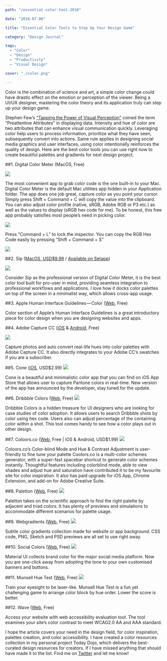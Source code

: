```yaml
---
path: "/essential-color-tool-2018"

date: "2018-07-06"

title: "Essential Color Tools to Step Up Your Design Game"

category: "Design Journal"

tags: 
  - "Color"
  - "Design"
  - "Productivity"
  - "Visual Design"

cover: "./color.png"

---
```


Color is the combination of science and art, a simple color change could have drastic effect on the emotion or perception of the viewer. Being a UI/UX designer, mastering the color theory and its application truly can step up your design game.

Stephen Few’s [“Tapping the Power of Visual Perception”](https://www.perceptualedge.com/articles/ie/visual_perception.pdf) coined the term “Preattentive Attributes” in displaying data. Intensity and hue of color are two attributes that can enhance visual communication quickly. Leveraging color help users to process information, prioritize what they have seen, subsequently convert into actions. Same rule applies in designing social media graphics and user interfaces, using color intentionally reinforces the quality of design.
Here are the best color tools you can use right now to create beautiful palettes and gradients for next design project.

##1. Digital Color Meter (MacOS, Free)

![](./2.jpg)

The most convenient app to grab color code is the one built-in to your Mac. Digital Color Meter is the default Mac utilities app hidden in your Application folder. The app does one job great, capture color as you point your cursor. Simply press Shift + Command + C will copy the value into the clipboard. You can also adjust color profile (native, sRGB, Adobe RGB or P3 etc.) as well as the values to display (sRGB hex code for me). To be honest, this free app probably satisfies most people’s need in picking color.

![](./3.gif)

Press “Command + L” to lock the inspector. You can copy the RGB Hex Code easily by pressing “Shift + Command + S”

![](./4.gif)

##2. Sip ([MacOS, USD$9.99](https://sipapp.io/?ref=todaydojo) / [Available on Setapp](https://setapp.com/get/sip?utm_medium=affiliate+program&utm_source=14&utm_campaign=sipapp.io))

![](./5.jpg)

Consider Sip as the professional version of Digital Color Meter, it is the best color tool built  for pro-user in mind, providing seamless integration to professional workflows and applications. I love how it docks color palettes on top of the screen in a minimalist way, which allows cross-app usage.

##3. Apple Human Interface Guidelines — Color ([Web](https://developer.apple.com/design/human-interface-guidelines/macos/visual-design/color/), Free)

Color section of Apple’s Human Interface Guidelines is a great introductory piece for color design when you are designing websites and apps.

##4. Adobe Capture CC ([iOS](https://itunes.apple.com/us/app/adobe-capture-cc/id1040200189?mt=8&at=10lSkU) & [Android](https://play.google.com/store/apps/details?id=com.adobe.creativeapps.gather), Free)

![](./6.png)


Capture photos and auto convert real-life hues into color palettes with Adobe Capture CC. It also directly integrates to your Adobe CC’s swatches if you are a subscriber.

##5. Cone ([iOS](https://itunes.apple.com/us/app/cone-live-color-picker/id1221305627?mt=8&at=10lSkU), USD$2.99)
![](./7.jpg)

Cone is a beautiful and minimalistic color app that you can find on iOS App Store that allows user to capture Pantone colors in real-time. New version of the app has announced by the developer, stay tuned for the update.

##6. Dribbble Colors ([Web](https://dribbble.com/colors/), Free)
![](./8.png)

Dribbble Colors is a hidden treasure for UI designers who are looking for case studies of color adoption. It allows users to search Dribbble shots by color using hex code. Users also can adjust percentage of the containing color within a shot. This tool comes handy to see how a color plays out in other design.

##7. Coloors.co ([Web](http://coloors.co/?ref=todaydojo), Free | iOS & Android, USD$1.99)
![](./9.gif)

Coloors.co’s Color-blind Mode and Hue & Contrast Adjustment is user-friendly to fine tune your palette
Coolors.co is a multi-color schemes generator, with a super-fast spacebar shortcut to generate color schemes instantly. Thoughtful features including colorblind mode, able to view shades and adjust hue and saturation have contributed it to be my favourite site for color inspiration. It also has paid upgrade for iOS App, Chrome Extension, and add-on for Adobe Creative Suite.

##8. Paletton ([Web](http://www.paletton.com/?ref=todaydojo), Free)
![](./10.png)

Paletton takes on the scientific approach to find the right palette by adjacent and triad colors. It has plenty of previews and simulations to accommodate different scenarios for palette usage.

##9. Webgradients ([Web](https://webgradients.com/?ref=todaydojo), Free)
![](./11.png)

Subtle color gradients collection made for website or app background. CSS code, PNG, Sketch and PSD previews are all set to use right away.

##10. Social Colors ([Web](https://www.materialui.co/socialcolors), Free)
![](./12.png)

Material UI collects brand color for the major social media platform. Now you are one-click away from adopting the tone to your own customised banners and buttons.

##11. Munsell Hue Test ([Web](http://www.colormunki.com/game/huetest_kiosk?ref=todaydojo), Free)
![](./13.png)

Train your eyesight to be laser-like. Munsell Hue Test is a fun yet challenging game to arrange color block by hue order. Lower the score is better.

##12. Wave ([Web](http://wave.webaim.org/), Free)

Access your website with web accessibility evaluation tool. The tool examines your site’s color contrast to meet WCAG2.0 AA and AAA standard.

I hope the article covers your need in the design field, for color inspiration, palettes creation, and color accessibility. I have created a color resources collection in my personal project Today Dojo, which delivers the best-curated design resources for creators. If I have missed anything that should have made it to the list. Find me on [Twitter](http://www.twitter.com/desktopofsamuel) and let me know! 






